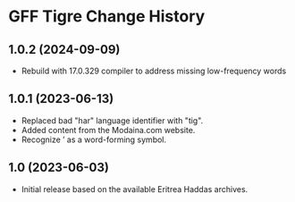 GFF Tigre Change History
========================

1.0.2 (2024-09-09)
----------------
* Rebuild with 17.0.329 compiler to address missing low-frequency words

1.0.1 (2023-06-13)
------------------
* Replaced bad "har" language identifier with "tig".
* Added content from the Modaina.com website.
* Recognize ’ as a word-forming symbol.

1.0 (2023-06-03)
----------------
* Initial release based on the available Eritrea Haddas archives.
